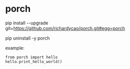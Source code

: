 # porch
pip install --upgrade git+https://github.com/richardycao/porch.git#egg=porch

pip uninstall -y porch

example:
```
from porch import hello
hello.print_hello_world()
```